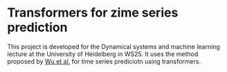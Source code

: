# Transformers for zime series prediction

This project is developed for the Dynamical systems and machine learning lecture at the University of Heidelberg in WS25. It uses the method proposed by [Wu et al.](https://arxiv.org/abs/2001.08317) for time series prediciotn using transformers.
